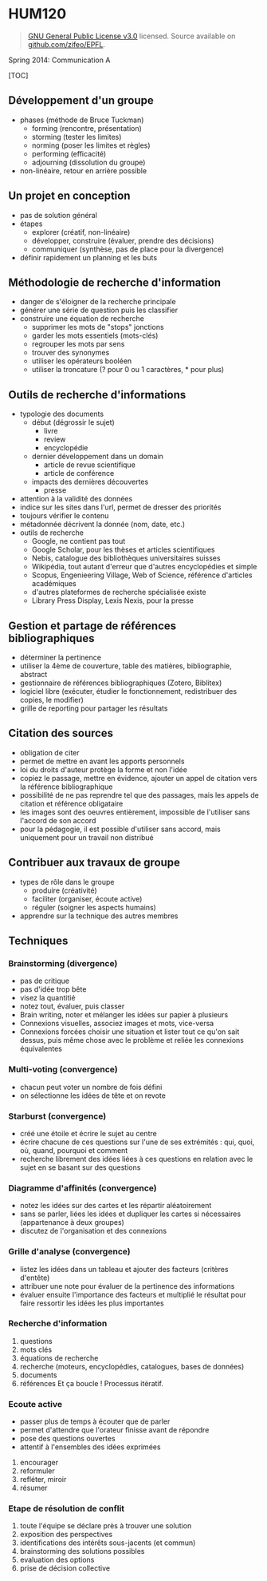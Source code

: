 # HUM120

> [GNU General Public License v3.0](https://github.com/zifeo/EPFL/blob/master/LICENSE) licensed. Source available on [github.com/zifeo/EPFL](https://github.com/zifeo/EPFL).

Spring 2014: Communication A

[TOC]

## Développement d'un groupe

- phases (méthode de Bruce Tuckman)
  - forming (rencontre, présentation)
  - storming (tester les limites) 
  - norming (poser les limites et règles)
  - performing (efficacité)
  - adjourning (dissolution du groupe)
- non-linéaire, retour en arrière possible

## Un projet en conception
- pas de solution général
- étapes
  - explorer (créatif, non-linéaire)
  - développer, construire (évaluer, prendre des décisions)
  - communiquer (synthèse, pas de place pour la divergence)
- définir rapidement un planning et les buts

## Méthodologie de recherche d'information
- danger de s'éloigner de la recherche principale
- générer une série de question puis les classifier
- construire une équation de recherche
  - supprimer les mots de "stops" jonctions
  - garder les mots essentiels (mots-clés)
  - regrouper les mots par sens
  - trouver des synonymes
  - utiliser les opérateurs booléen
  - utiliser la troncature (? pour 0 ou 1 caractères, * pour plus)

## Outils de recherche d'informations
- typologie des documents
  - début (dégrossir le sujet)
    - livre
    - review
    - encyclopédie
  - dernier développement dans un domain
    - article de revue scientifique
    - article de conférence
  - impacts des dernières découvertes
    - presse
- attention à la validité des données
- indice sur les sites dans l'url, permet de dresser des priorités
- toujours vérifier le contenu
- métadonnée décrivent la donnée (nom, date, etc.)
- outils de recherche
  - Google, ne contient pas tout
  - Google Scholar, pour les thèses et articles scientifiques
  - Nebis, catalogue des bibliothèques universitaires suisses
  - Wikipédia, tout autant d'erreur que d'autres encyclopédies et simple
  - Scopus, Engenieering Village, Web of Science, référence d'articles académiques
  - d'autres plateformes de recherche spécialisée existe
  - Library Press Display, Lexis Nexis, pour la presse

## Gestion et partage de références bibliographiques
- déterminer la pertinence
- utiliser la 4ème de couverture, table des matières, bibliographie, abstract
- gestionnaire de références bibliographiques (Zotero, Biblitex)
- logiciel libre (exécuter, étudier le fonctionnement, redistribuer des copies, le modifier)
- grille de reporting pour partager les résultats

## Citation des sources
- obligation de citer
- permet de mettre en avant les apports personnels
- loi du droits d'auteur protège la forme et non l'idée
- copiez le passage, mettre en évidence, ajouter un appel de citation vers la référence bibliographique
- possibilité de ne pas reprendre tel que des passages, mais les appels de citation et référence obligataire
- les images sont des oeuvres entièrement, impossible de l'utiliser sans l'accord de son accord
- pour la pédagogie, il est possible d'utiliser sans accord, mais uniquement pour un travail non distribué

## Contribuer aux travaux de groupe
- types de rôle dans le groupe
  - produire (créativité)
  - faciliter (organiser, écoute active)
  - réguler (soigner les aspects humains)
- apprendre sur la technique des autres membres

## Techniques

### Brainstorming (divergence)
- pas de critique
- pas d'idée trop bête
- visez la quantitié
- notez tout, évaluer, puis classer
- Brain writing, noter et mélanger les idées sur papier à plusieurs
- Connexions visuelles, associez images et mots, vice-versa
- Connexions forcées choisir une situation et lister tout ce qu'on sait dessus, puis même chose avec le problème et reliée les connexions équivalentes

### Multi-voting (convergence)
- chacun peut voter un nombre de fois défini
- on sélectionne les idées de tête et on revote

### Starburst (convergence)
- créé une étoile et écrire le sujet au centre
- écrire chacune de ces questions sur l'une de ses extrémités : qui, quoi, où, quand, pourquoi et comment
- recherche librement des idées liées à ces questions en relation avec le sujet en se basant sur des questions

### Diagramme d'affinités (convergence)
- notez les idées sur des cartes et les répartir aléatoirement
- sans se parler, liées les idées et dupliquer les cartes si nécessaires (appartenance à deux groupes)
- discutez de l'organisation et des connexions

### Grille d'analyse (convergence)
- listez les idées dans un tableau et ajouter des facteurs (critères d'entête)
- attribuer une note pour évaluer de la pertinence des informations
- évaluer ensuite l'importance des facteurs et multiplié le résultat pour faire ressortir les idées les plus importantes

### Recherche d'information
1. questions
2. mots clés
3. équations de recherche
4. recherche (moteurs, encyclopédies, catalogues, bases de données)
5. documents
6. références
  Et ça boucle ! Processus itératif.

### Ecoute active
- passer plus de temps à écouter que de parler
- permet d'attendre que l'orateur finisse avant de répondre
- pose des questions ouvertes
- attentif à l'ensembles des idées exprimées
1. encourager
2. reformuler
3. refléter, miroir
4. résumer

### Etape de résolution de conflit
1. toute l'équipe se déclare près à trouver une solution
2. exposition des perspectives
3. identifications des intérêts sous-jacents (et commun)
4. brainstorming des solutions possibles
5. evaluation des options
6. prise de décision collective
